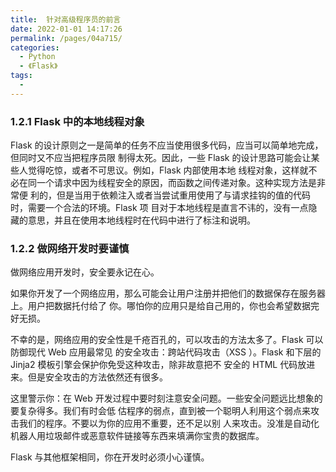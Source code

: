 ```yaml
---
title:  针对高级程序员的前言
date: 2022-01-01 14:17:26
permalink: /pages/04a715/
categories:
  - Python
  - 《Flask》
tags:
  - 
---
```


### 1.2.1 Flask 中的本地线程对象

Flask 的设计原则之一是简单的任务不应当使用很多代码，应当可以简单地完成，但同时又不应当把程序员限 制得太死。因此，一些 Flask 的设计思路可能会让某些人觉得吃惊，或者不可思议。例如，Flask 内部使用本地 线程对象，这样就不必在同一个请求中因为线程安全的原因，而函数之间传递对象。这种实现方法是非常便 利的，但是当用于依赖注入或者当尝试重用使用了与请求挂钩的值的代码时，需要一个合法的环境。Flask 项 目对于本地线程是直言不讳的，没有一点隐藏的意思，并且在使用本地线程时在代码中进行了标注和说明。

### 1.2.2 做网络开发时要谨慎

做网络应用开发时，安全要永记在心。 

如果你开发了一个网络应用，那么可能会让用户注册并把他们的数据保存在服务器上。用户把数据托付给了 你。哪怕你的应用只是给自己用的，你也会希望数据完好无损。 

不幸的是，网络应用的安全性是千疮百孔的，可以攻击的方法太多了。Flask 可以防御现代 Web 应用最常见 的安全攻击：跨站代码攻击（XSS ）。Flask 和下层的 Jinja2 模板引擎会保护你免受这种攻击，除非故意把不 安全的 HTML 代码放进来。但是安全攻击的方法依然还有很多。

 这里警示你：在 Web 开发过程中要时刻注意安全问题。一些安全问题远比想象的要复杂得多。我们有时会低 估程序的弱点，直到被一个聪明人利用这个弱点来攻击我们的程序。不要以为你的应用不重要，还不足以别 人来攻击。没准是自动化机器人用垃圾邮件或恶意软件链接等东西来填满你宝贵的数据库。

 Flask 与其他框架相同，你在开发时必须小心谨慎。
